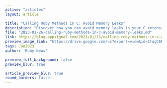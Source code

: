 ```yaml
---
active: "articles"
layout: article

title: "Calling Ruby Methods in C: Avoid Memory Leaks"
description: "Discover how you can avoid memory leaks in your C extension by using functions like rb_protect."
file: "2023-01-26-calling-ruby-methods-in-c-avoid-memory-leaks.md"
link: https://blog.appsignal.com/2023/01/25/calling-ruby-methods-in-c-avoid-memory-leaks.html  
preview_image_link: "https://drive.google.com/uc?export=view&id=1tqgC6M-kX2G9dH0rlCpB8q20mD_IQ6Qs"
tags: Jan2023
author: 'Ruby News'

preview_full_background: false
preview_blur: true

article_preview_blur: true
round_borders: false
---
```

